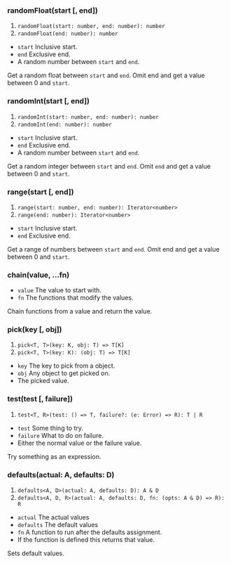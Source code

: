 ### randomFloat(start [, end])

1. `randomFloat(start: number, end: number): number`
2. `randomFloat(end: number): number`

- `start` Inclusive start.
- `end` Exclusive end.
- A random number between `start` and `end`.

Get a random float between `start` and `end`. Omit end and get a value between 0 and `start`.

### randomInt(start [, end])

1. `randomInt(start: number, end: number): number`
2. `randomInt(end: number): number`

- `start` Inclusive start.
- `end` Exclusive end.
- A random number between `start` and `end`.

Get a random integer between `start` and `end`. Omit `end` and get a value between 0 and `start`.

### range(start [, end])

1. `range(start: number, end: number): Iterator<number>`
2. `range(end: number): Iterator<number>`

- `start` Inclusive start.
- `end` Exclusive end.

Get a range of numbers between `start` and `end`. Omit end and get a value between 0 and `start`.

### chain(value, ...fn)

- `value` The value to start with.
- `fn` The functions that modify the values.

Chain functions from a value and return the value.

### pick(key [, obj])

1. `pick<T, T>(key: K, obj: T) => T[K]`
2. `pick<T, T>(key: K): (obj: T) => T[K]`

- `key` The key to pick from a object.
- `obj` Any object to get picked on.
- The picked value.

### test(test [, failure])

1. `test<T, R>(test: () => T, failure?: (e: Error) => R): T | R`

- `test` Some thing to try.
- `failure` What to do on failure.
- Either the normal value or the failure value.

Try something as an expression.

### defaults(actual: A, defaults: D)

1. `defaults<A, D>(actual: A, defaults: D): A & D`
2. `defaults<A, D, R>(actual: A, defaults: D, fn: (opts: A & D) => R): R`

- `actual` The actual values
- `defaults` The default values
- `fn` A function to run after the defaults assignment.
- If the function is defined this returns that value.

Sets default values.
